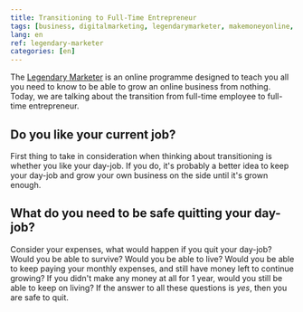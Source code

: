 ```yaml
---
title: Transitioning to Full-Time Entrepreneur
tags: [business, digitalmarketing, legendarymarketer, makemoneyonline, onlinebusiness, 15dayschallenge, transition]
lang: en
ref: legendary-marketer
categories: [en]
---
```

The [Legendary Marketer][1] is an online programme designed to teach you all you need to know to be able to grow an online business from nothing.
Today, we are talking about the transition from full-time employee to full-time entrepreneur.

[1]: https://bit.ly/15daysonly "Start the 15 days challenge now"

## Do you like your current job?

First thing to take in consideration when thinking about transitioning is whether you like your day-job. If you do, it's probably a better idea to keep your day-job and grow your own business on the side until it's grown enough.

## What do you need to be safe quitting your day-job?

Consider your expenses, what would happen if you quit your day-job? Would you be able to survive? Would you be able to live? Would you be able to keep paying your monthly expenses, and still have money left to continue growing? If you didn't make any money at all for 1 year, would you still be able to keep on living?
If the answer to all these questions is *yes*, then you are safe to quit.
